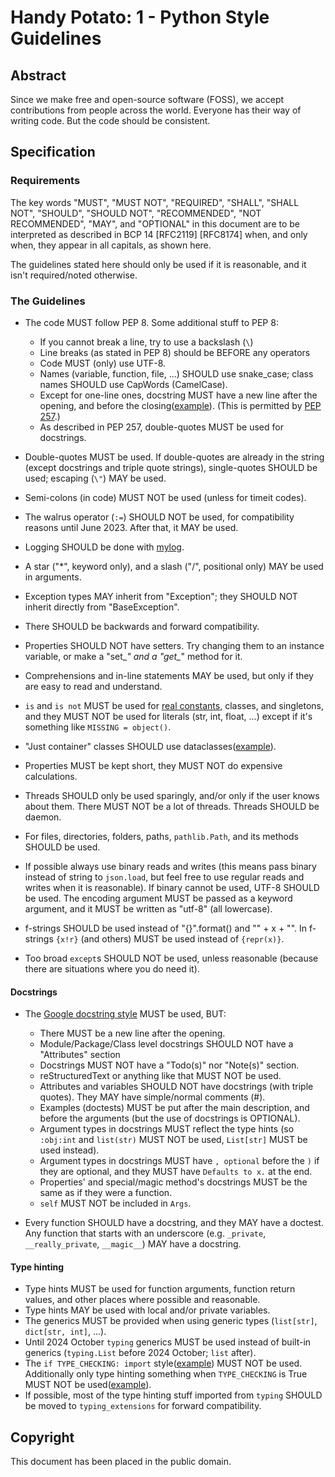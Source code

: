 # Handy Potato: 1 - Python Style Guidelines

## Abstract

Since we make free and open-source software (FOSS), we accept contributions from people across the world. Everyone has their way of writing code. But the code should be consistent.

## Specification

### Requirements

The key words "MUST", "MUST NOT", "REQUIRED", "SHALL", "SHALL NOT", "SHOULD", "SHOULD NOT", "RECOMMENDED", "NOT RECOMMENDED", "MAY", and "OPTIONAL" in this document are to be interpreted as described in BCP 14 [RFC2119] [RFC8174] when, and only when, they appear in all capitals, as shown here.

The guidelines stated here should only be used if it is reasonable, and it isn't required/noted otherwise.

### The Guidelines

- The code MUST follow PEP 8. Some additional stuff to PEP 8:
  - If you cannot break a line, try to use a backslash (`\`)
  - Line breaks (as stated in PEP 8) should be BEFORE any operators
  - Code MUST (only) use UTF-8.
  - Names (variable, function, file, ...) SHOULD use snake_case; class names SHOULD use CapWords (CamelCase).
  - Except for one-line ones, docstring MUST have a new line after the opening, and before the closing([example](https://github.com/sco1/flake8-annotations/blob/7e44ba73866e92fcce8d1c9ca082ffaabec99d9c/flake8_annotations/checker.py#L53-L58)). (This is permitted by [PEP 257](https://archive.ph/kY0Hw#selection-615.313-615.399).)
  - As described in PEP 257, double-quotes MUST be used for docstrings.

- Double-quotes MUST be used. If double-quotes are already in the string (except docstrings and triple quote strings), single-quotes SHOULD be used; escaping (`\"`) MAY be used.

- Semi-colons (in code) MUST NOT be used (unless for timeit codes).

- The walrus operator (`:=`) SHOULD NOT be used, for compatibility reasons until June 2023. After that, it MAY be used.

- Logging SHOULD be done with [mylog](https://github.com/koviubi56/mylog).

- A star ("*", keyword only), and a slash ("/", positional only) MAY be used in arguments.

- Exception types MAY inherit from "Exception"; they SHOULD NOT inherit directly from "BaseException".

- There SHOULD be backwards and forward compatibility.

- Properties SHOULD NOT have setters. Try changing them to an instance variable, or make a "set_*" and a "get_*" method for it.

- Comprehensions and in-line statements MAY be used, but only if they are easy to read and understand.

- `is` and `is not` MUST be used for [real constants](https://docs.python.org/3/library/constants.html#built-in-constants), classes, and singletons, and they MUST NOT be used for literals (str, int, float, ...) except if it's something like `MISSING = object()`.

- "Just container" classes SHOULD use dataclasses([example](https://github.com/IBM/lmctl/blob/0d0efd979301f369f17f0cd95f7262710d8d62c9/tests/unit/utils/dcutils/test_dc_to_dict.py#L8-L12)).

- Properties MUST be kept short, they MUST NOT do expensive calculations.

- Threads SHOULD only be used sparingly, and/or only if the user knows about them. There MUST NOT be a lot of threads. Threads SHOULD be daemon.

- For files, directories, folders, paths, `pathlib.Path`, and its methods SHOULD be used.

- If possible always use binary reads and writes (this means pass binary instead of string to `json.load`, but feel free to use regular reads and writes when it is reasonable). If binary cannot be used, UTF-8 SHOULD be used. The encoding argument MUST be passed as a keyword argument, and it MUST be written as "utf-8" (all lowercase).

- f-strings SHOULD be used instead of "{}".format() and "" + x + "". In f-strings `{x!r}` (and others) MUST be used instead of `{repr(x)}`.

- Too broad `except`s SHOULD NOT be used, unless reasonable (because there are situations where you do need it).

#### Docstrings

- The [Google docstring style](https://www.sphinx-doc.org/en/master/usage/extensions/example_google.html) MUST be used, BUT:

  - There MUST be a new line after the opening.
  - Module/Package/Class level docstrings SHOULD NOT have a "Attributes" section
  - Docstrings MUST NOT have a "Todo(s)" nor "Note(s)" section.
  - reStructuredText or anything like that MUST NOT be used.
  - Attributes and variables SHOULD NOT have docstrings (with triple quotes). They MAY have simple/normal comments (#).
  - Examples (doctests) MUST be put after the main description, and before the arguments (but the use of docstrings is OPTIONAL).
  - Argument types in docstrings MUST reflect the type hints (so `:obj:int` and `list(str)` MUST NOT be used, `List[str]` MUST be used instead).
  - Argument types in docstrings MUST have `, optional` before the `)` if they are optional, and they MUST have `Defaults to x.` at the end.
  - Properties' and special/magic method's docstrings MUST be the same as if they were a function.
  - `self` MUST NOT be included in `Args`.
- Every function SHOULD have a docstring, and they MAY have a doctest. Any function that starts with an underscore (e.g. `_private`, `__really_private`, `__magic__`) MAY have a docstring.

#### Type hinting

- Type hints MUST be used for function arguments, function return values, and other places where possible and reasonable.
- Type hints MAY be used with local and/or private variables.
- The generics MUST be provided when using generic types (`list[str]`, `dict[str, int]`, ...).
- Until 2024 October `typing` generics MUST be used instead of built-in generics (`typing.List` before 2024 October; `list` after).
- The `if TYPE_CHECKING: import` style([example](https://github.com/pydantic/pydantic/blob/5dd9b4f5ca5715ed2bd65378201473b45c419c89/pydantic/main.py#L74-L91)) MUST NOT be used. Additionally only type hinting something when `TYPE_CHECKING` is True MUST NOT be used([example](https://github.com/pydantic/pydantic/blob/5dd9b4f5ca5715ed2bd65378201473b45c419c89/pydantic/main.py#L312-L327)).
- If possible, most of the type hinting stuff imported from `typing` SHOULD be moved to `typing_extensions` for forward compatibility.

## Copyright

This document has been placed in the public domain.
